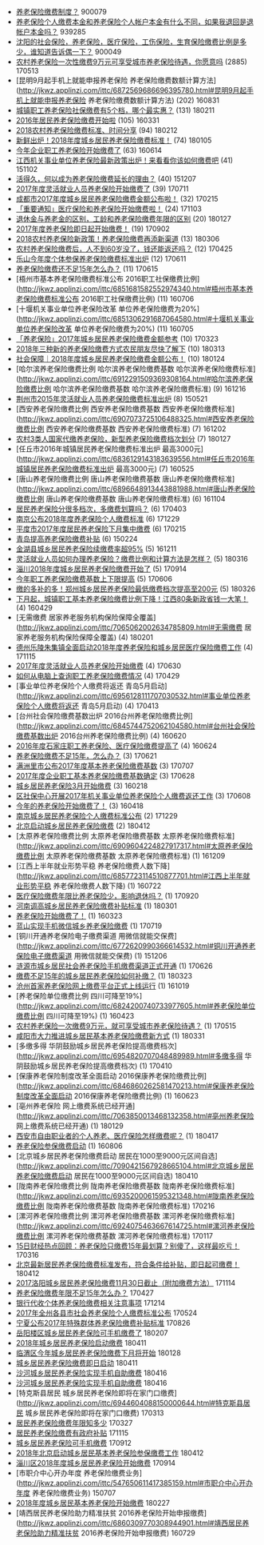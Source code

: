 - [养老保险缴费制度？](http://jkwz.applinzi.com/ittc/7063024593520821008.html#养老保险缴费制度？)  900079 
- [养老保险个人缴费本金和养老保险个人帐户本金有什么不同，如果我退回是退帐户本金吗？](http://jkwz.applinzi.com/ittc/7041531771840103185.html#养老保险个人缴费本金和养老保险个人帐户本金有什么不同，如果我退回是退帐户本金吗？)  939285 
- [沈阳的社会保险，养老保险，医疗保险，工伤保险，生育保险缴费比例是多少，谁知道告诉偶一下？](http://jkwz.applinzi.com/ittc/7057093519213085451.html#沈阳的社会保险，养老保险，医疗保险，工伤保险，生育保险缴费比例是多少，谁知道告诉偶一下？)  900049 
- [农村养老保险一次性缴费9万元可享受城市养老保险待遇，你愿意吗](http://jkwz.applinzi.com/ittc/6966771874154415109.html#农村养老保险一次性缴费9万元可享受城市养老保险待遇，你愿意吗) (2885) 170513 
- [昆明9月起手机上就能申报养老保险 养老保险缴费数额计算方法](http://jkwz.applinzi.com/ittc/6872569686696395780.html#昆明9月起手机上就能申报养老保险 养老保险缴费数额计算方法) (202) 160831 
- [城镇职工养老保险社保缴费有5个档，哪个最实惠？](http://jkwz.applinzi.com/ittc/7068810842529596422.html#城镇职工养老保险社保缴费有5个档，哪个最实惠？) (131) 180211 
- [2016年居民养老保险缴费开始啦](http://jkwz.applinzi.com/ittc/6815679762978571269.html#2016年居民养老保险缴费开始啦) (105) 160331 
- [2018农村养老保险缴费标准、时间分享](http://jkwz.applinzi.com/ittc/7069245679627404295.html#2018农村养老保险缴费标准、时间分享) (94) 180212 
- [新鲜出炉！2018年度城乡居民养老保险缴费标准！](http://jkwz.applinzi.com/ittc/7055188601157977099.html#新鲜出炉！2018年度城乡居民养老保险缴费标准！) (74) 180105 
- [今年企业职工养老保险开始缴费了](http://jkwz.applinzi.com/ittc/6843599151853732868.html#今年企业职工养老保险开始缴费了) (63) 160614 
- [江西机关事业单位养老保险最新政策出炉！来看看你该如何缴费吧](http://jkwz.applinzi.com/ittc/6760002138917045253.html#江西机关事业单位养老保险最新政策出炉！来看看你该如何缴费吧) (41) 151102 
- [活得久，何以成为养老保险缴费延长的理由？](http://jkwz.applinzi.com/ittc/6773112938324034564.html#活得久，何以成为养老保险缴费延长的理由？) (40) 151207 
- [2017年度灵活就业人员养老保险开始缴费了](http://jkwz.applinzi.com/ittc/6988910776088527889.html#2017年度灵活就业人员养老保险开始缴费了) (39) 170711 
- [成都市2017年度城乡居民养老保险缴费金额公布啦！](http://jkwz.applinzi.com/ittc/6934867351727244293.html#成都市2017年度城乡居民养老保险缴费金额公布啦！) (32) 170215 
- [「重要通知」医疗保险和养老保险开始缴费啦！](http://jkwz.applinzi.com/ittc/7031785773228098576.html#「重要通知」医疗保险和养老保险开始缴费啦！) (24) 171103 
- [退休金与养老金的区别，工龄和养老保险缴费年限的区别](http://jkwz.applinzi.com/ittc/7063291411011470353.html#退休金与养老金的区别，工龄和养老保险缴费年限的区别) (20) 180127 
- [2017年度养老保险即日起开始缴费！](http://jkwz.applinzi.com/ittc/7008672041270772753.html#2017年度养老保险即日起开始缴费！) (19) 170902 
- [2018农村养老保险新政策！养老保险缴费再添新渠道](http://jkwz.applinzi.com/ittc/7077451183814083600.html#2018农村养老保险新政策！养老保险缴费再添新渠道) (13) 180306 
- [农村养老保险缴费后，人不到60岁没了，钱还能返还吗？](http://jkwz.applinzi.com/ittc/6960473775152825349.html#农村养老保险缴费后，人不到60岁没了，钱还能返还吗？) (12) 170425 
- [乐山今年度个体参保养老保险缴费标准出炉](http://jkwz.applinzi.com/ittc/6977944824354194436.html#乐山今年度个体参保养老保险缴费标准出炉) (12) 170611 
- [养老保险缴费还不足15年怎么办？](http://jkwz.applinzi.com/ittc/6979328401788634116.html#养老保险缴费还不足15年怎么办？) (11) 170615 
- [梧州市基本养老保险缴费标准公布 2016职工社保缴费比例](http://jkwz.applinzi.com/ittc/6851681582552974340.html#梧州市基本养老保险缴费标准公布 2016职工社保缴费比例) (11) 160706 
- [十堰机关事业单位养老保险改革 单位养老保险缴费为20%](http://jkwz.applinzi.com/ittc/6851306291687064580.html#十堰机关事业单位养老保险改革 单位养老保险缴费为20%) (11) 160705 
- [「养老保险」2017年城乡居民养老保险缴费金额参考](http://jkwz.applinzi.com/ittc/6948345776072819716.html#「养老保险」2017年城乡居民养老保险缴费金额参考) (10) 170323 
- [2018年三种新的养老保险缴费方式农民朋友尽快了解下](http://jkwz.applinzi.com/ittc/7080030502759433222.html#2018年三种新的养老保险缴费方式农民朋友尽快了解下) (10) 180313 
- [社会保障｜2018年度城乡居民养老保险缴费金额公布！](http://jkwz.applinzi.com/ittc/7062247508955104272.html#社会保障｜2018年度城乡居民养老保险缴费金额公布！) (10) 180124 
- [哈尔滨养老保险缴费比例 哈尔滨养老保险缴费基数 哈尔滨养老保险缴费标准](http://jkwz.applinzi.com/ittc/6912291509369308164.html#哈尔滨养老保险缴费比例 哈尔滨养老保险缴费基数 哈尔滨养老保险缴费标准) (9) 161216 
- [荆州市2015年灵活就业人员养老保险缴费标准出炉](http://jkwz.applinzi.com/ittc/547650611417823184.html#荆州市2015年灵活就业人员养老保险缴费标准出炉) (8) 150521 
- [西安养老保险缴费比例 西安养老保险缴费基数 西安养老保险缴费标准](http://jkwz.applinzi.com/ittc/6907073725106488325.html#西安养老保险缴费比例 西安养老保险缴费基数 西安养老保险缴费标准) (7) 161202 
- [农村3类人国家代缴养老保险，新型养老保险缴费档次划分](http://jkwz.applinzi.com/ittc/7063254905437815814.html#农村3类人国家代缴养老保险，新型养老保险缴费档次划分) (7) 180127 
- [任丘市2016年城镇居民养老保险缴费标准出炉 最高3000元](http://jkwz.applinzi.com/ittc/6836129143183639556.html#任丘市2016年城镇居民养老保险缴费标准出炉 最高3000元) (7) 160525 
- [唐山养老保险缴费比例 唐山养老保险缴费基数 唐山养老保险缴费标准](http://jkwz.applinzi.com/ittc/6896648913443881988.html#唐山养老保险缴费比例 唐山养老保险缴费基数 唐山养老保险缴费标准) (6) 161104 
- [居民养老保险分很多档次，多缴费划算吗？](http://jkwz.applinzi.com/ittc/6952261693022405636.html#居民养老保险分很多档次，多缴费划算吗？) (6) 170403 
- [南京公布2018年度养老保险个人缴费标准](http://jkwz.applinzi.com/ittc/7052436716609078288.html#南京公布2018年度养老保险个人缴费标准) (6) 171229 
- [平度市2017年度居民养老保险下月集中缴费](http://jkwz.applinzi.com/ittc/6934919898395575300.html#平度市2017年度居民养老保险下月集中缴费) (6) 170215 
- [青岛提高养老保险缴费补贴](http://jkwz.applinzi.com/ittc/547650611393593323.html#青岛提高养老保险缴费补贴) (6) 150224 
- [金湖县城乡居民养老保险续缴费率超95%](http://jkwz.applinzi.com/ittc/6910290885895259140.html#金湖县城乡居民养老保险续缴费率超95%) (5) 161211 
- [灵活就业人员如何办理养老保险？缴费比例和计算方法是怎样？](http://jkwz.applinzi.com/ittc/7081064620662195210.html#灵活就业人员如何办理养老保险？缴费比例和计算方法是怎样？) (5) 180316 
- [淄川2018年度城乡居民养老保险缴费开始了](http://jkwz.applinzi.com/ittc/7013100689545495568.html#淄川2018年度城乡居民养老保险缴费开始了) (5) 170914 
- [今年职工养老保险缴费基数上下限提高](http://jkwz.applinzi.com/ittc/6975844366122746884.html#今年职工养老保险缴费基数上下限提高) (5) 170606 
- [缴的多补的多！郑州城乡居民养老保险最低缴费档次提高至200元](http://jkwz.applinzi.com/ittc/7084853494622454794.html#缴的多补的多！郑州城乡居民养老保险最低缴费档次提高至200元) (5) 180326 
- [下月起，城镇职工基本养老保险缴费比例下降！江西80条新政省钱一大笔！](http://jkwz.applinzi.com/ittc/6826591865679643652.html#下月起，城镇职工基本养老保险缴费比例下降！江西80条新政省钱一大笔！) (4) 160429 
- [无需缴费 居家养老服务机构保险保障全覆盖](http://jkwz.applinzi.com/ittc/7065062002634785809.html#无需缴费 居家养老服务机构保险保障全覆盖) (4) 180201 
- [德州乐陵朱集镇全面启动2018年度养老保险和城乡居民医疗保险缴费工作](http://jkwz.applinzi.com/ittc/7036095001598100497.html#德州乐陵朱集镇全面启动2018年度养老保险和城乡居民医疗保险缴费工作) (4) 171115 
- [2017年度灵活就业人员养老保险开始缴费](http://jkwz.applinzi.com/ittc/6984872872295007236.html#2017年度灵活就业人员养老保险开始缴费) (4) 170630 
- [如何从电脑上查询职工养老保险缴费情况](http://jkwz.applinzi.com/ittc/6961577215748768773.html#如何从电脑上查询职工养老保险缴费情况) (4) 170429 
- [事业单位养老保险个人缴费将返还 青岛5月启动](http://jkwz.applinzi.com/ittc/6956128111707030532.html#事业单位养老保险个人缴费将返还 青岛5月启动) (4) 170413 
- [台州社会保险缴费基数出炉 2016台州养老保险缴费比例](http://jkwz.applinzi.com/ittc/6845744752062104580.html#台州社会保险缴费基数出炉 2016台州养老保险缴费比例) (4) 160620 
- [2016年度石家庄职工养老保险、医疗保险缴费提高了](http://jkwz.applinzi.com/ittc/6847244503806903300.html#2016年度石家庄职工养老保险、医疗保险缴费提高了) (4) 160624 
- [养老保险缴费不足15年，怎么办？](http://jkwz.applinzi.com/ittc/6981289877822768133.html#养老保险缴费不足15年，怎么办？) (3) 170621 
- [满洲里市公布2017年度基本养老保险缴费基数](http://jkwz.applinzi.com/ittc/6987499791259796497.html#满洲里市公布2017年度基本养老保险缴费基数) (3) 170707 
- [2017年度企业职工基本养老保险缴费基数确定](http://jkwz.applinzi.com/ittc/6984086239912133636.html#2017年度企业职工基本养老保险缴费基数确定) (3) 170628 
- [城乡居民养老保险3月开始缴费](http://jkwz.applinzi.com/ittc/6800084830268163076.html#城乡居民养老保险3月开始缴费) (3) 160218 
- [区社保中心开展2017年机关事业单位养老保险个人缴费返还工作](http://jkwz.applinzi.com/ittc/6976759171713074181.html#区社保中心开展2017年机关事业单位养老保险个人缴费返还工作) (3) 170608 
- [今年的养老保险开始缴费了！](http://jkwz.applinzi.com/ittc/6822536253450748933.html#今年的养老保险开始缴费了！) (3) 160418 
- [南京城乡居民养老保险个人缴费标准公布](http://jkwz.applinzi.com/ittc/7052568435223954449.html#南京城乡居民养老保险个人缴费标准公布) (2) 171229 
- [北京启动城乡居民养老保险缴费](http://jkwz.applinzi.com/ittc/7091043677378184198.html#北京启动城乡居民养老保险缴费) (2) 180412 
- [太原养老保险缴费比例 太原养老保险缴费基数 太原养老保险缴费标准](http://jkwz.applinzi.com/ittc/6909604224827917317.html#太原养老保险缴费比例 太原养老保险缴费基数 太原养老保险缴费标准) (1) 161209 
- [江西上半年就业形势平稳 养老保险缴费人数下降](http://jkwz.applinzi.com/ittc/6857723114510877701.html#江西上半年就业形势平稳 养老保险缴费人数下降) (1) 160722 
- [医疗保险缴费年限比养老保险少，影响退休吗？](http://jkwz.applinzi.com/ittc/7015451054047757328.html#医疗保险缴费年限比养老保险少，影响退休吗？) (1) 170920 
- [河南调高城乡居民养老保险缴费补贴标准](http://jkwz.applinzi.com/ittc/7075409955530474506.html#河南调高城乡居民养老保险缴费补贴标准) (1) 180301 
- [养老保险开始缴费了！](http://jkwz.applinzi.com/ittc/6812699119994799109.html#养老保险开始缴费了！) (1) 160323 
- [蓝山实现手机微信城乡养老保险缴费](http://jkwz.applinzi.com/ittc/6992038792511620113.html#蓝山实现手机微信城乡养老保险缴费) (1) 170719 
- [铜川开通养老保险电子缴费渠道 用微信就能交保费](http://jkwz.applinzi.com/ittc/6772620990366614532.html#铜川开通养老保险电子缴费渠道 用微信就能交保费) (1) 151206 
- [涟源市城乡居民社会养老保险手机缴费渠道正式开通](http://jkwz.applinzi.com/ittc/6983502061952828421.html#涟源市城乡居民社会养老保险手机缴费渠道正式开通) (1) 170626 
- [缴费不足15年的城乡居民养老保险如何补缴？](http://jkwz.applinzi.com/ittc/7083717585994777607.html#缴费不足15年的城乡居民养老保险如何补缴？) (1) 180323 
- [沧州首家养老保险网上缴费平台正式上线运行](http://jkwz.applinzi.com/ittc/6890823008616186884.html#沧州首家养老保险网上缴费平台正式上线运行) (1) 161019 
- [养老保险单位缴费比例 四川可降至19%](http://jkwz.applinzi.com/ittc/6824200740733977605.html#养老保险单位缴费比例 四川可降至19%) (1) 160423 
- [农村养老保险一次缴费9万元，就可享受城市养老保险待遇？](http://jkwz.applinzi.com/ittc/6967840475032585221.html#农村养老保险一次缴费9万元，就可享受城市养老保险待遇？) (1) 170515 
- [咸阳市大力推进城乡居民基本养老保险缴费新方式](http://jkwz.applinzi.com/ittc/7086542174969922577.html#咸阳市大力推进城乡居民基本养老保险缴费新方式) (1) 180331 
- [多缴多得 华阴鼓励城乡居民养老保险提高缴费档次](http://jkwz.applinzi.com/ittc/6954820707048489989.html#多缴多得 华阴鼓励城乡居民养老保险提高缴费档次) (1) 170410 
- [保康养老保险制度改革全面启动 2016保康养老保险缴费比例](http://jkwz.applinzi.com/ittc/6846860262581470213.html#保康养老保险制度改革全面启动 2016保康养老保险缴费比例) (1) 160623 
- [亳州养老保险 网上缴费系统已经开通](http://jkwz.applinzi.com/ittc/7063850013468132358.html#亳州养老保险 网上缴费系统已经开通) (1) 180129 
- [西安市自由职业者的个人养老、医疗保险怎样缴费呢？](http://jkwz.applinzi.com/ittc/7092868571233518599.html#西安市自由职业者的个人养老、医疗保险怎样缴费呢？) (1) 180417 
- [养老保险参保缴费启动](http://jkwz.applinzi.com/ittc/6863125200434103300.html#养老保险参保缴费启动) (1) 160806 
- [北京城乡居民养老保险缴费启动 居民在1000至9000元区间自选](http://jkwz.applinzi.com/ittc/7090421567928665104.html#北京城乡居民养老保险缴费启动 居民在1000至9000元区间自选)  180410 
- [陇南养老保险缴费比例 陇南养老保险缴费基数 陇南养老保险缴费标准](http://jkwz.applinzi.com/ittc/6935200061595321348.html#陇南养老保险缴费比例 陇南养老保险缴费基数 陇南养老保险缴费标准)  170216 
- [漯河养老保险缴费比例 漯河养老保险缴费基数 漯河养老保险缴费标准](http://jkwz.applinzi.com/ittc/6924075463667614725.html#漯河养老保险缴费比例 漯河养老保险缴费基数 漯河养老保险缴费标准)  170117 
- [15日财经热点回顾：养老保险只缴费15年最划算？别傻了，这样最吃亏！](http://jkwz.applinzi.com/ittc/6945554428760425476.html#15日财经热点回顾：养老保险只缴费15年最划算？别傻了，这样最吃亏！)  170316 
- [北京最新居民养老保险缴费标准发布，符合条件给补贴，即日起可缴费！](http://jkwz.applinzi.com/ittc/7090926724374332423.html#北京最新居民养老保险缴费标准发布，符合条件给补贴，即日起可缴费！)  180412 
- [2017洛阳城乡居民养老保险缴费11月30日截止（附加缴费方法）](http://jkwz.applinzi.com/ittc/7035771706445136912.html#2017洛阳城乡居民养老保险缴费11月30日截止（附加缴费方法）)  171114 
- [养老保险缴费年限不足15年怎么办？](http://jkwz.applinzi.com/ittc/6961166613763064837.html#养老保险缴费年限不足15年怎么办？)  170427 
- [银行代收个体养老保险缴费相关注意事项](http://jkwz.applinzi.com/ittc/7046979680773604368.html#银行代收个体养老保险缴费相关注意事项)  171214 
- [2017年全州各县市社会养老保险个人缴费标准公布](http://jkwz.applinzi.com/ittc/6971127207639385093.html#2017年全州各县市社会养老保险个人缴费标准公布)  170524 
- [宁夏公布2017年特殊群体养老保险缴费补贴标准](http://jkwz.applinzi.com/ittc/7006146944349766672.html#宁夏公布2017年特殊群体养老保险缴费补贴标准)  170826 
- [岳阳楼区城乡居民养老保险可手机缴费了](http://jkwz.applinzi.com/ittc/7067396403687326730.html#岳阳楼区城乡居民养老保险可手机缴费了)  180207 
- [2018年城乡居民养老保险启动缴费](http://jkwz.applinzi.com/ittc/7090554396079555594.html#2018年城乡居民养老保险启动缴费)  180411 
- [临渭区今年城乡居民养老保险缴费下月将开始](http://jkwz.applinzi.com/ittc/7063587763058639889.html#临渭区今年城乡居民养老保险缴费下月将开始)  180128 
- [城乡居民养老保险缴费即日启动](http://jkwz.applinzi.com/ittc/7090680275711558666.html#城乡居民养老保险缴费即日启动)  180411 
- [沙河城乡居民养老保险实现手机自助缴费](http://jkwz.applinzi.com/ittc/7092534032762143754.html#沙河城乡居民养老保险实现手机自助缴费)  180416 
- [沙河城乡居民养老保险实现手机自助缴费](http://jkwz.applinzi.com/ittc/7092529906682692618.html#沙河城乡居民养老保险实现手机自助缴费)  180416 
- [特克斯县居民 城乡居民养老保险即将在家门口缴费](http://jkwz.applinzi.com/ittc/6944604088150000644.html#特克斯县居民 城乡居民养老保险即将在家门口缴费)  170313 
- [居民养老保险缴费年限知多少](http://jkwz.applinzi.com/ittc/6949687260080505861.html#居民养老保险缴费年限知多少)  170327 
- [居民养老保险缴费有政府补贴](http://jkwz.applinzi.com/ittc/7036080845155206161.html#居民养老保险缴费有政府补贴)  171115 
- [城乡居民养老保险可手机缴费](http://jkwz.applinzi.com/ittc/7012337679990260496.html#城乡居民养老保险可手机缴费)  170912 
- [2018年北京启动城乡居民基本养老保险参保缴费工作](http://jkwz.applinzi.com/ittc/7091040425295217680.html#2018年北京启动城乡居民基本养老保险参保缴费工作)  180412 
- [淄川区2018年度城乡居民养老保险开始缴费](http://jkwz.applinzi.com/ittc/7013093326813922065.html#淄川区2018年度城乡居民养老保险开始缴费)  170914 
- [市职介中心开办年度 养老保险缴费业务](http://jkwz.applinzi.com/ittc/547650611417385159.html#市职介中心开办年度 养老保险缴费业务)  150707 
- [2018年度城乡居民基本养老保险开始缴费](http://jkwz.applinzi.com/ittc/7074864658089772039.html#2018年度城乡居民基本养老保险开始缴费)  180227 
- [靖西居民养老保险助力精准扶贫 2016养老保险开始申报缴费](http://jkwz.applinzi.com/ittc/6860309770308944901.html#靖西居民养老保险助力精准扶贫 2016养老保险开始申报缴费)  160729 
